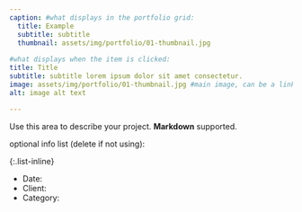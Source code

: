```yaml
---
caption: #what displays in the portfolio grid:
  title: Example
  subtitle: subtitle
  thumbnail: assets/img/portfolio/01-thumbnail.jpg
  
#what displays when the item is clicked:
title: Title
subtitle: subtitle lorem ipsum dolor sit amet consectetur.
image: assets/img/portfolio/01-thumbnail.jpg #main image, can be a link or a file in assets/img/portfolio
alt: image alt text

---
```

Use this area to describe your project. **Markdown** supported.

optional info list (delete if not using):

{:.list-inline} 
- Date: 
- Client: 
- Category: 

